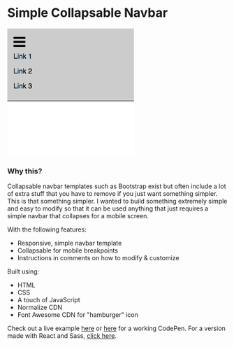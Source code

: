 Simple Collapsable Navbar
======

<kbd>![Image](html-nav.png)</kbd>

### Why this?

Collapsable navbar templates such as Bootstrap exist but often include a lot of extra stuff that you have to remove if you just want something simpler. This is that something simpler. I wanted to build something extremely simple and easy to modify so that it can be used anything that just requires a simple navbar that collapses for a mobile screen.

With the following features:

* Responsive, simple navbar template
* Collapsable for mobile breakpoints
* Instructions in comments on how to modify & customize

Built using:

* HTML
* CSS
* A touch of JavaScript
* Normalize CDN
* Font Awesome CDN for "hamburger" icon

Check out a live example [here](http://htmlnav-danbuda.surge.sh/) or [here](http://codepen.io/danbuda/pen/gwPwjy) for a working CodePen. For a version made with React and Sass, [click here](https://github.com/DanBuda11/collapsable-nav).
